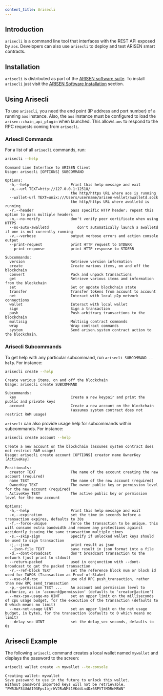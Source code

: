 ```yaml
---
content_title: Arisecli
---
```


## Introduction

`arisecli` is a command line tool that interfaces with the REST API exposed by `aos`. Developers can also use `arisecli` to deploy and test ARISEN smart contracts.

## Installation

`arisecli` is distributed as part of the [ARISEN software suite](https://github.com/ARISEN/rsn/blob/master/README.md). To install `arisecli` just visit the [ARISEN Software Installation](../00_install/index.md) section.

## Using Arisecli

To use `arisecli`, you need the end point (IP address and port number) of a running `aos` instance. Also, the `aos` instance must be configured to load the `arisen::chain_api_plugin` when launched. This allows `aos` to respond to the RPC requests coming from `arisecli`.

### Arisecli Commands

For a list of all `arisecli` commands, run:

```sh
arisecli --help
```

```console
Command Line Interface to ARISEN Client
Usage: arisecli [OPTIONS] SUBCOMMAND

Options:
  -h,--help                   Print this help message and exit
  -u,--url TEXT=http://127.0.0.1:12518/
                              the http/https URL where aos is running
  --wallet-url TEXT=unix:///Users/username/arisen-wallet/awalletd.sock
                              the http/https URL where awalletd is running
  -r,--header                 pass specific HTTP header; repeat this option to pass multiple headers
  -n,--no-verify              don't verify peer certificate when using HTTPS
  --no-auto-awalletd             don't automatically launch a awalletd if one is not currently running
  -v,--verbose                output verbose errors and action console output
  --print-request             print HTTP request to STDERR
  --print-response            print HTTP response to STDERR

Subcommands:
  version                     Retrieve version information
  create                      Create various items, on and off the blockchain
  convert                     Pack and unpack transactions
  get                         Retrieve various items and information from the blockchain
  set                         Set or update blockchain state
  transfer                    Transfer tokens from account to account
  net                         Interact with local p2p network connections
  wallet                      Interact with local wallet
  sign                        Sign a transaction
  push                        Push arbitrary transactions to the blockchain
  multisig                    Multisig contract commands
  wrap                        Wrap contract commands
  system                      Send arisen.system contract action to the blockchain.
```

### Arisecli Subcommands

To get help with any particular subcommand, run `arisecli SUBCOMMAND --help`. For instance:

```sh
arisecli create --help
```

```console
Create various items, on and off the blockchain
Usage: arisecli create SUBCOMMAND

Subcommands:
  key                         Create a new keypair and print the public and private keys
  account                     Create a new account on the blockchain
                              (assumes system contract does not restrict RAM usage)
```

`arisecli` can also provide usage help for subcommands within subcommands. For instance:

```sh
arisecli create account --help
```

```console
Create a new account on the blockchain (assumes system contract does not restrict RAM usage)
Usage: arisecli create account [OPTIONS] creator name OwnerKey [ActiveKey]

Positionals:
  creator TEXT                The name of the account creating the new account (required)
  name TEXT                   The name of the new account (required)
  OwnerKey TEXT               The owner public key or permission level for the new account (required)
  ActiveKey TEXT              The active public key or permission level for the new account

Options:
  -h,--help                   Print this help message and exit
  -x,--expiration             set the time in seconds before a transaction expires, defaults to 30s
  -f,--force-unique           force the transaction to be unique. this will consume extra bandwidth and remove any protections against accidently issuing the same transaction multiple times
  -s,--skip-sign              Specify if unlocked wallet keys should be used to sign transaction
  -j,--json                   print result as json
  --json-file TEXT            save result in json format into a file
  -d,--dont-broadcast         don't broadcast transaction to the network (just print to stdout)
  --return-packed             used in conjunction with --dont-broadcast to get the packed transaction
  -r,--ref-block TEXT         set the reference block num or block id used for TAPOS (Transaction as Proof-of-Stake)
  --use-old-rpc               use old RPC push_transaction, rather than new RPC send_transaction
  -p,--permission TEXT ...    An account and permission level to authorize, as in 'account@permission' (defaults to 'creator@active')
  --max-cpu-usage-ms UINT     set an upper limit on the milliseconds of cpu usage budget, for the execution of the transaction (defaults to 0 which means no limit)
  --max-net-usage UINT        set an upper limit on the net usage budget, in bytes, for the transaction (defaults to 0 which means no limit)
  --delay-sec UINT            set the delay_sec seconds, defaults to 0s
```

## Arisecli Example

The following `arisecli` command creates a local wallet named `mywallet` and displays the password to the screen:

```sh
arisecli wallet create -n mywallet --to-console
```

```console
Creating wallet: mywallet
Save password to use in the future to unlock this wallet.
Without password imported keys will not be retrievable.
"PW5JbF34UdA193Eps1bjrWVJRaNMt1VKddLn4Dx6SPVTfMDRnMBWN"
```
